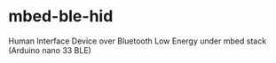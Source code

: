 # mbed-ble-hid
Human Interface Device over Bluetooth Low Energy under mbed stack (Arduino nano 33 BLE)
